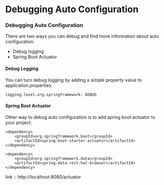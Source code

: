 # Debugging Auto Configuration

### Debugging Auto Configuration

There are two ways you can debug and find more information about auto configuration.

* Debug logging
* Spring Boot Actuator

#### Debug Logging
You can turn debug logging by adding a simple property value to application.properties. 
```
logging.level.org.springframework: DEBUG
```

#### Spring Boot Actuator
Other way to debug auto configuration is to add spring boot actuator to your project. 
```
<dependency>
	<groupId>org.springframework.boot</groupId>
	<artifactId>spring-boot-starter-actuator</artifactId>
</dependency>
```
```
<dependency>
	<groupId>org.springframework.data</groupId>
	<artifactId>spring-data-rest-hal-browser</artifactId>
</dependency>
```

link :: http://localhost:8080/actuator
